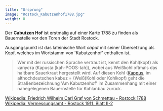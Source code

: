 ```yaml
---
title: "Ursprung"
image: "Rostock_Kabutzenhof1788.jpg"
weight: 8
---
```


Der **Cabutzen Hof** ist erstmalig auf einer Karte 1788 zu finden als Bauernstelle vor den Toren der Stadt Rostock.

Ausgangspunkt ist das lateinische Wort *caput* mit seiner Übersetzung als Kopf, welches im Wortstamm von 'Kabutzenhof' enthalten ist. 
> Wer mit der russischen Sprache vertraut ist, kennt den Kohl(kopf) als капуста (Kapusta [kah-POOS-tah]), wobei aus Weißkohl oftmals das haltbare Sauerkraut hergestellt wird. 
> Auf diesen Kohl ([Kappus](https://www.duden.de/rechtschreibung/Kappus), im althochdeutschen kabuz = (Weiß)Kohl oder Kohlkopf) geht die Straßenbezeichnung 'Am Kabutzenhof' im Zusammenhang mit einer nahegelegenen Bauernstelle für Kohlanbau zurück.

[Wikipedia: Friedrich Wilhelm Carl Graf von Schmettau - Rostock 1788](https://de.wikipedia.org/wiki/Datei:Rostock1788.jpg)<br> 
[Wikipedia: Vermessungsamt - Rostock 1911, Blatt II-2](https://upload.wikimedia.org/wikipedia/commons/a/a4/Rostock_1911_II_2.png)
